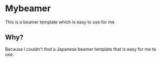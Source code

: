 # Mybeamer
This is a beamer template which is easy to use for me.

## Why?
Because I couldn't find a Japanese beamer template that is easy for me to use.
